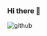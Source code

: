 ### Hi there 👋


![github](https://img.shields.io/badge/GitHub-100000?style=for-the-badge&logo=github&logoColor=white)
